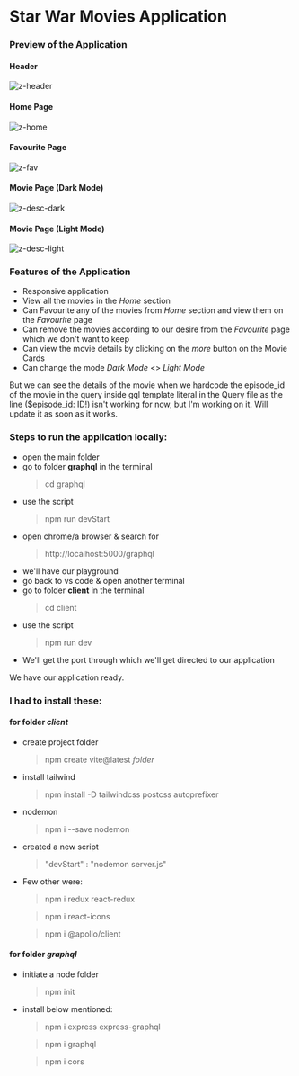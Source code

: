 # Star War Movies Application

### Preview of the Application 
#### Header

![z-header](https://github.com/DwipshikhaLodh/StarWarMovies-Application/assets/83503257/b2f675d9-0b49-40e1-a2ee-9357f8b1d010)

#### Home Page

![z-home](https://github.com/DwipshikhaLodh/StarWarMovies-Application/assets/83503257/b5bea0aa-eb9d-497a-8f65-52e4dabb87f0)

#### Favourite Page

![z-fav](https://github.com/DwipshikhaLodh/StarWarMovies-Application/assets/83503257/b6a84902-f693-46b6-bc2e-16d8c5b6e27f)

#### Movie Page (Dark Mode)

![z-desc-dark](https://github.com/DwipshikhaLodh/StarWarMovies-Application/assets/83503257/f16d3f49-17f8-44e3-8c8a-e7b00182adcd)

#### Movie Page (Light Mode)

![z-desc-light](https://github.com/DwipshikhaLodh/StarWarMovies-Application/assets/83503257/344cea7f-daaa-4c7a-8c47-052403bad495)


### Features of the Application
- Responsive application
- View all the movies in the *Home* section
- Can Favourite any of the movies from *Home* section and view them on the *Favourite* page
- Can remove the movies according to our desire from the *Favourite* page which we don't want to keep
- Can view the movie details by clicking on the *more* button on the Movie Cards
- Can change the mode *Dark Mode* <> *Light Mode*

But we can see the details of the movie when we hardcode the episode_id of the movie in the query inside gql template literal in the Query file as the line ($episode_id: ID!) isn't working for now, but I'm working on it. Will update it as soon as it works.
 

### Steps to run the application locally:
- open the main folder
- go to folder **graphql** in the terminal
  > cd graphql
- use the script
  > npm run devStart
- open chrome/a browser & search for
  > http://localhost:5000/graphql
- we'll have our playground
- go back to vs code & open another terminal
- go to folder **client** in the terminal
  > cd client
- use the script
  > npm run dev
- We'll get the port through which we'll get directed to our application

We have our application ready.

### I had to install these:

#### for folder *client*
- create project folder
  > npm create vite@latest *folder*
- install tailwind
  > npm install -D tailwindcss postcss autoprefixer
- nodemon 
  > npm i --save nodemon
- created a new script
  > "devStart" : "nodemon server.js"
- Few other were:
  > npm i redux react-redux

  > npm i react-icons

  > npm i @apollo/client

#### for folder *graphql*
- initiate a node folder
  > npm init
- install below mentioned:
  > npm i express express-graphql

  > npm i graphql

  > npm i cors





